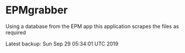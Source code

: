 # EPMgrabber
Using a database from the EPM app this application scrapes the files as required


Latest backup: Sun Sep 29 05:34:01 UTC 2019
